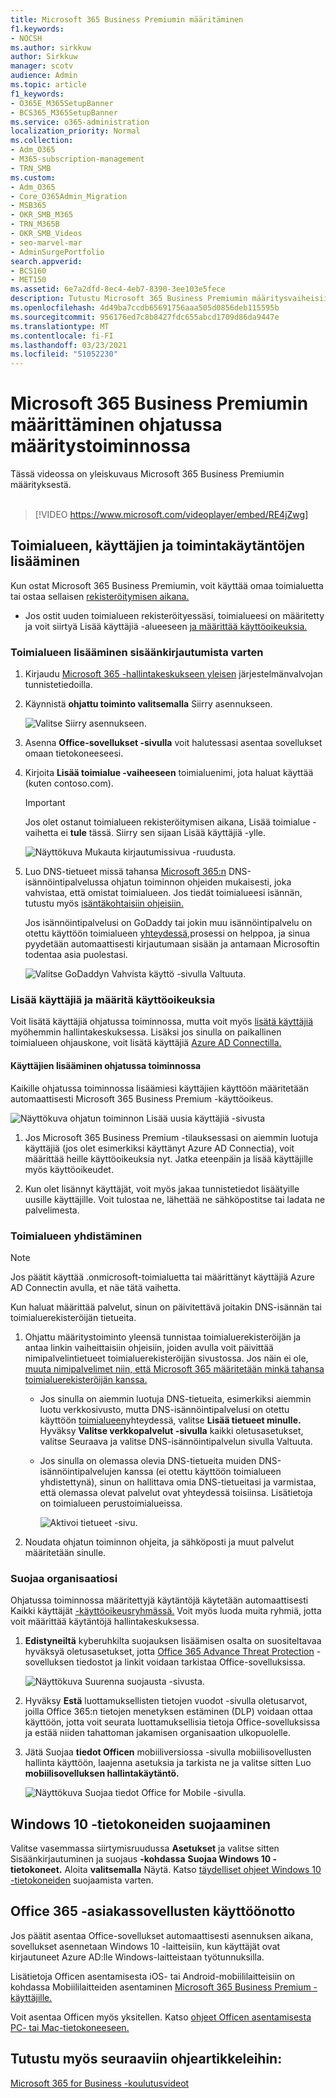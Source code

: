 ```yaml
---
title: Microsoft 365 Business Premiumin määritäminen
f1.keywords:
- NOCSH
ms.author: sirkkuw
author: Sirkkuw
manager: scotv
audience: Admin
ms.topic: article
f1_keywords:
- O365E_M365SetupBanner
- BCS365_M365SetupBanner
ms.service: o365-administration
localization_priority: Normal
ms.collection:
- Adm_O365
- M365-subscription-management
- TRN_SMB
ms.custom:
- Adm_O365
- Core_O365Admin_Migration
- MSB365
- OKR_SMB_M365
- TRN_M365B
- OKR_SMB_Videos
- seo-marvel-mar
- AdminSurgePortfolio
search.appverid:
- BCS160
- MET150
ms.assetid: 6e7a2dfd-8ec4-4eb7-8390-3ee103e5fece
description: Tutustu Microsoft 365 Business Premiumin määritysvaiheisiin, kuten toimialueen ja käyttäjien lisäämiseen, suojauskäytäntöjen määrittämiseen ja paljon muuta.
ms.openlocfilehash: 4d49ba7ccdb65691756aaa505d0856deb115595b
ms.sourcegitcommit: 956176ed7c8b8427fdc655abcd1709d86da9447e
ms.translationtype: MT
ms.contentlocale: fi-FI
ms.lasthandoff: 03/23/2021
ms.locfileid: "51052230"
---
```

# <a name="set-up-microsoft-365-business-premium-in-the-setup-wizard"></a>Microsoft 365 Business Premiumin määrittäminen ohjatussa määritystoiminnossa

Tässä videossa on yleiskuvaus Microsoft 365 Business Premiumin määrityksestä.<br><br>

> [!VIDEO https://www.microsoft.com/videoplayer/embed/RE4jZwg] 

## <a name="add-your-domain-users-and-set-up-policies"></a>Toimialueen, käyttäjien ja toimintakäytäntöjen lisääminen

Kun ostat Microsoft 365 Business Premiumin, voit käyttää omaa toimialuetta tai ostaa sellaisen [rekisteröitymisen aikana.](sign-up.md)

- Jos ostit uuden toimialueen rekisteröityessäsi, toimialueesi on määritetty ja voit siirtyä Lisää käyttäjiä -alueeseen [ja määrittää käyttöoikeuksia.](#add-users-and-assign-licenses)

### <a name="add-your-domain-to-personalize-sign-in"></a>Toimialueen lisääminen sisäänkirjautumista varten

1. Kirjaudu [Microsoft 365 -hallintakeskukseen yleisen](https://admin.microsoft.com) järjestelmänvalvojan tunnistetiedoilla. 

2. Käynnistä **ohjattu toiminto valitsemalla** Siirry asennukseen.

    ![Valitse Siirry asennukseen.](../media/gotosetupinadmincenter.png)

3. Asenna **Office-sovellukset -sivulla** voit halutessasi asentaa sovellukset omaan tietokoneeseesi.
    
4. Kirjoita **Lisää toimialue -vaiheeseen** toimialuenimi, jota haluat käyttää (kuten contoso.com).

    > [!IMPORTANT]
    > Jos olet ostanut toimialueen rekisteröitymisen aikana, Lisää toimialue -vaihetta ei **tule** tässä. Siirry sen sijaan Lisää käyttäjiä -ylle. [](#add-users-and-assign-licenses)

    ![Näyttökuva Mukauta kirjautumissivua -ruudusta.](../media/adddomain.png)

    
4. Luo DNS-tietueet missä tahansa [Microsoft 365:n](/office365/admin/get-help-with-domains/create-dns-records-at-any-dns-hosting-provider) DNS-isännöintipalvelussa ohjatun toiminnon ohjeiden mukaisesti, joka vahvistaa, että omistat toimialueen. Jos tiedät toimialueesi isännän, tutustu myös [isäntäkohtaisiin ohjeisiin.](/office365/admin/get-help-with-domains/set-up-your-domain-host-specific-instructions)

    Jos isännöintipalvelusi on GoDaddy tai jokin muu isännöintipalvelu on otettu käyttöön toimialueen [yhteydessä,](/office365/admin/get-help-with-domains/domain-connect)prosessi on helppoa, ja sinua pyydetään automaattisesti kirjautumaan sisään ja antamaan Microsoftin todentaa asia puolestasi.

    ![Valitse GoDaddyn Vahvista käyttö -sivulla Valtuuta.](../media/godaddyauth.png)

### <a name="add-users-and-assign-licenses"></a>Lisää käyttäjiä ja määritä käyttöoikeuksia

Voit lisätä käyttäjiä ohjatussa toiminnossa, mutta voit myös [lisätä käyttäjiä](../admin/add-users/add-users.md) myöhemmin hallintakeskuksessa. Lisäksi jos sinulla on paikallinen toimialueen ohjauskone, voit lisätä käyttäjiä [Azure AD Connectilla.](/azure/active-directory/hybrid/how-to-connect-install-express)

#### <a name="add-users-in-the-wizard"></a>Käyttäjien lisääminen ohjatussa toiminnossa

Kaikille ohjatussa toiminnossa lisäämiesi käyttäjien käyttöön määritetään automaattisesti Microsoft 365 Business Premium -käyttöoikeus.

![Näyttökuva ohjatun toiminnon Lisää uusia käyttäjiä -sivusta](../media/addnewuserspage.png)

1. Jos Microsoft 365 Business Premium -tilauksessasi on aiemmin luotuja käyttäjiä (jos olet esimerkiksi käyttänyt Azure AD Connectia), voit määrittää heille käyttöoikeuksia nyt. Jatka eteenpäin ja lisää käyttäjille myös käyttöoikeudet.

2. Kun olet lisännyt käyttäjät, voit myös jakaa tunnistetiedot lisäätyille uusille käyttäjille. Voit tulostaa ne, lähettää ne sähköpostitse tai ladata ne palvelimesta.

### <a name="connect-your-domain"></a>Toimialueen yhdistäminen

> [!NOTE]
> Jos päätit käyttää .onmicrosoft-toimialuetta tai määrittänyt käyttäjiä Azure AD Connectin avulla, et näe tätä vaihetta.
  
Kun haluat määrittää palvelut, sinun on päivitettävä joitakin DNS-isännän tai toimialuerekisteröijän tietueita.
  
1. Ohjattu määritystoiminto yleensä tunnistaa toimialuerekisteröijän ja antaa linkin vaiheittaisiin ohjeisiin, joiden avulla voit päivittää nimipalvelintietueet toimialuerekisteröijän sivustossa. Jos näin ei ole, [muuta nimipalvelimet niin, että Microsoft 365 määritetään minkä tahansa toimialuerekisteröijän kanssa.](../admin/get-help-with-domains/change-nameservers-at-any-domain-registrar.md) 

    - Jos sinulla on aiemmin luotuja DNS-tietueita, esimerkiksi aiemmin luotu verkkosivusto, mutta DNS-isännöintipalvelusi on otettu käyttöön [toimialueen](/office365/admin/get-help-with-domains/domain-connect)yhteydessä, valitse **Lisää tietueet minulle.** Hyväksy **Valitse verkkopalvelut -sivulla** kaikki oletusasetukset, valitse Seuraava  ja valitse DNS-isännöintipalvelun sivulla Valtuuta.
    - Jos sinulla on olemassa olevia DNS-tietueita muiden DNS-isännöintipalvelujen kanssa (ei otettu käyttöön toimialueen yhdistettynä), sinun on hallittava omia DNS-tietueitasi ja varmistaa, että olemassa olevat palvelut ovat yhteydessä toisiinsa. Lisätietoja on toimialueen perustoimialueissa. [](/office365/admin/get-help-with-domains/dns-basics)

        ![Aktivoi tietueet -sivu.](../media/activaterecords.png)

2. Noudata ohjatun toiminnon ohjeita, ja sähköposti ja muut palvelut määritetään sinulle.

### <a name="protect-your-organization"></a>Suojaa organisaatiosi 

Ohjatussa toiminnossa määritettyjä käytäntöjä käytetään automaattisesti Kaikki käyttäjät [-käyttöoikeusryhmässä.](/office365/admin/create-groups/compare-groups#security-groups)  Voit myös luoda muita ryhmiä, jotta voit määrittää käytäntöjä hallintakeskuksessa.

1. **Edistyneiltä** kyberuhkilta suojauksen lisäämisen osalta on suositeltavaa hyväksyä oletusasetukset, jotta [Office 365 Advance Threat Protection](../security/defender-365-security/defender-for-office-365.md) -sovelluksen tiedostot ja linkit voidaan tarkistaa Office-sovelluksissa.

    ![Näyttökuva Suurenna suojausta -sivusta.](../media/increasetreatprotection.png)


2. Hyväksy **Estä** luottamuksellisten tietojen vuodot -sivulla oletusarvot, joilla Office 365:n tietojen menetyksen estäminen (DLP) voidaan ottaa käyttöön, jotta voit seurata luottamuksellisia tietoja Office-sovelluksissa ja estää niiden tahattoman jakamisen organisaation ulkopuolelle.

3. Jätä Suojaa **tiedot Officen** mobiiliversiossa -sivulla mobiilisovellusten hallinta käyttöön, laajenna asetuksia ja tarkista ne ja valitse sitten Luo **mobiilisovelluksen hallintakäytäntö.**

    ![Näyttökuva Suojaa tiedot Office for Mobile -sivulla.](../media/protectdatainmobile.png)


## <a name="secure-windows-10-pcs"></a>Windows 10 -tietokoneiden suojaaminen

Valitse vasemmassa siirtymisruudussa **Asetukset** ja valitse sitten Sisäänkirjautuminen ja suojaus **-kohdassa** **Suojaa Windows 10 -tietokoneet.** Aloita **valitsemalla** Näytä. Katso [täydelliset ohjeet Windows 10 -tietokoneiden](secure-win-10-pcs.md) suojaamista varten.

## <a name="deploy-office-365-client-apps"></a>Office 365 -asiakassovellusten käyttöönotto

Jos päätit asentaa Office-sovellukset automaattisesti asennuksen aikana, sovellukset asennetaan Windows 10 -laitteisiin, kun käyttäjät ovat kirjautuneet Azure AD:lle Windows-laitteistaan työtunnuksilla.

Lisätietoja Officen asentamisesta iOS- tai Android-mobiililaitteisiin on kohdassa Mobiililaitteiden asentaminen [Microsoft 365 Business Premium -käyttäjille.](set-up-mobile-devices.md)

Voit asentaa Officen myös yksitellen. Katso [ohjeet Officen asentamisesta PC- tai Mac-tietokoneeseen.](https://support.microsoft.com/office/4414eaaf-0478-48be-9c42-23adc4716658)

## <a name="see-also"></a>Tutustu myös seuraaviin ohjeartikkeleihin:

[Microsoft 365 for Business -koulutusvideot](https://support.microsoft.com/office/6ab4bbcd-79cf-4000-a0bd-d42ce4d12816)
